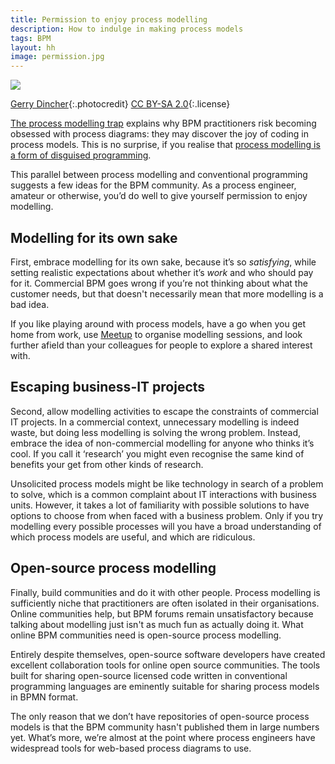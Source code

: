 ```yaml
---
title: Permission to enjoy process modelling 
description: How to indulge in making process models
tags: BPM
layout: hh
image: permission.jpg
---
```


![](permission.jpg)

[Gerry Dincher](https://www.flickr.com/photos/gerrydincher/6602323811){:.photocredit}
[CC BY-SA 2.0](https://creativecommons.org/licenses/by-sa/2.0/){:.license}

[The process modelling trap](process-modelling-trap) explains why BPM practitioners risk becoming obsessed with process diagrams: they may discover the joy of coding in process models. This is no surprise, if you realise that [process modelling is a form of disguised programming](zero-code-delusion).

This parallel between process modelling and conventional programming suggests a few ideas for the BPM community. As a process engineer, amateur or otherwise, you’d do well to give yourself permission to enjoy modelling.

## Modelling for its own sake

First, embrace modelling for its own sake, because it’s so _satisfying_, while setting realistic expectations about whether it’s _work_ and who should pay for it. Commercial BPM goes wrong if you’re not thinking about what the customer needs, but that doesn't necessarily mean that more modelling is a bad idea.

If you like playing around with process models, have a go when you get home from work, use [Meetup](http://www.meetup.com) to organise modelling sessions, and look further afield than your colleagues for people to explore a shared interest with.

## Escaping business-IT projects

Second, allow modelling activities to escape the constraints of commercial IT projects. In a commercial context, unnecessary modelling is indeed waste, but doing less modelling is solving the wrong problem. Instead, embrace the idea of non-commercial modelling for anyone who thinks it’s cool. If you call it ‘research’ you might even recognise the same kind of benefits your get from other kinds of research.

Unsolicited process models might be like technology in search of a problem to solve, which is a common complaint about IT interactions with business units. However, it takes a lot of familiarity with possible solutions to have options to choose from when faced with a business problem. Only if you try modelling every possible processes will you have a broad understanding of which process models are useful, and which are ridiculous.

## Open-source process modelling

Finally, build communities and do it with other people. Process modelling is sufficiently niche that practitioners are often isolated in their organisations. Online communities help, but BPM forums remain unsatisfactory because talking about modelling just isn't as much fun as actually doing it. What online BPM communities need is open-source process modelling.

Entirely despite themselves, open-source software developers have created excellent collaboration tools for online open source communities. The tools built for sharing open-source licensed code written in conventional programming languages are eminently suitable for sharing process models in BPMN format. 

The only reason that we don’t have repositories of open-source process models is that the BPM community hasn't published them in large numbers yet. What’s more, we’re almost at the point where process engineers have widespread tools for web-based process diagrams to use.
